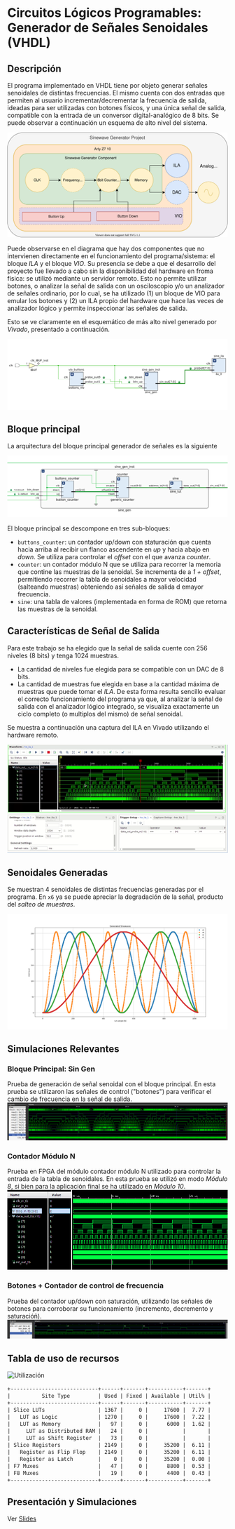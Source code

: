 
# Circuitos Lógicos Programables: Generador de Señales Senoidales (VHDL)
## Descripción
El programa implementado en VHDL tiene por objeto generar señales senoidales de distintas frecuencias. 
El mismo cuenta con dos entradas que permiten al usuario incrementar/decrementar la frecuencia de salida, ideadas para ser utilizadas con botones físicos, y una única señal de salida, compatible con la entrada de un conversor digital-analógico de 8 bits. Se puede observar a continuación un esquema de alto nivel del sistema.

![Description](./doc/images/BlockDiagram.svg)

Puede observarse en el diagrama que hay dos componentes que no intervienen directamente en el funcionamiento del programa/sistema: el bloque _ILA_ y el bloque _VIO_. Su presencia se debe a que el desarrollo del proyecto fue llevado a cabo sin la disponibilidad del hardware en froma física: se utilizó mediante un servidor remoto. Esto no permite utilizar botones, o analizar la señal de salida con un osciloscopio y/o un analizador de señales ordinario, por lo cual, se ha utilizado (1) un bloque de VIO para emular los botones y (2) un ILA propio del hardware que hace las veces de analizador lógico y permite inspeccionar las señales de salida. 

Esto se ve claramente en el esquemático de más alto nivel generado por _Vivado_, presentado a continuación.

![Esquemático](./doc/images/SchematicHighLevel.png)

## Bloque principal
La arquitectura del bloque principal generador de señales es la siguiente

![GeneradorSenoidales](./doc/images/SchematicDetailed.png)

El bloque principal se descompone en tres sub-bloques:
- ```buttons_counter```: un contador up/down con staturación que cuenta hacia arriba al recibir un flanco ascendente en _up_ y hacia abajo en _down_. Se utiliza para controlar el _offset_ con el que avanza *counter*.
- ```counter```: un contador módulo N que se utiliza para recorrer la memoria que contine las muestras de la senoidal. Se incrementa de a _1 + offset_, permitiendo recorrer la tabla de senoidales a mayor velocidad (salteando muestras) obteniendo así señales de salida d emayor frecuencia.
- ```sine```: una tabla de valores (implementada en forma de ROM) que retorna las muestras de la senoidal.

## Características de Señal de Salida
Para este trabajo se ha elegido que la señal de salida cuente con 256 niveles (8 bits) y tenga 1024 muestras. 

- La cantidad de niveles fue elegida para se compatible con un DAC de 8 bits. 
- La cantidad de muestras fue elegida en base a la cantidad máxima de muestras que puede tomar el _ILA_. De esta forma resulta sencillo evaluar el correcto funcionamiento del programa ya que, al analizar la señal de salida con el analizador lógico integrado, se visualiza exactamente un ciclo completo (o multiplos del mismo) de señal senoidal.

Se muestra a continuación una captura del ILA en Vivado utilizando el hardware remoto.

![Capturavivado](./doc/images/Sine.png)

## Senoidales Generadas
Se muestran 4 senoidales de distintas frecuencias generadas por el programa. En ``x6`` ya se puede apreciar la degradación de la señal, producto del _salteo de muestras_.

![Capturepython](./doc/images/Sinewaves.png)

## Simulaciones Relevantes
### Bloque Principal: Sin Gen
Prueba de generación de señal senoidal con el bloque principal. En esta prueba se utilizaron las señales de control ("botones") para verificar el cambio de frecuencia en la señal de salida.
![SimGen](./doc/images/SinGen.png)

### Contador Módulo N
Prueba en FPGA del módulo contador módulo N utilizado para controlar la entrada de la tabla de senoidales. En esta prueba se utilizó en modo _Módulo 8_, si bien para la aplicación final se ha utilizado en _Módulo 10_. 
![MainCounterIla](./doc/images/MainCounterILA.png)

### Botones + Contador de control de frecuencia
Prueba del contador up/down con saturación, utilizando las señales de botones para corroborar su funcionamiento (incremento, decremento y saturacióñ).
![CountButton](./doc/images/ButtonCountSim.png)

## Tabla de uso de recursos

![Utilización](./doc/images/Utilización.png)


```
+----------------------------+------+-------+-----------+-------+
|          Site Type         | Used | Fixed | Available | Util% |
+----------------------------+------+-------+-----------+-------+
| Slice LUTs                 | 1367 |     0 |     17600 |  7.77 |
|   LUT as Logic             | 1270 |     0 |     17600 |  7.22 |
|   LUT as Memory            |   97 |     0 |      6000 |  1.62 |
|     LUT as Distributed RAM |   24 |     0 |           |       |
|     LUT as Shift Register  |   73 |     0 |           |       |
| Slice Registers            | 2149 |     0 |     35200 |  6.11 |
|   Register as Flip Flop    | 2149 |     0 |     35200 |  6.11 |
|   Register as Latch        |    0 |     0 |     35200 |  0.00 |
| F7 Muxes                   |   47 |     0 |      8800 |  0.53 |
| F8 Muxes                   |   19 |     0 |      4400 |  0.43 |
+----------------------------+------+-------+-----------+-------+
```

## Presentación y Simulaciones
Ver [Slides](./doc/Slides.pdf)
